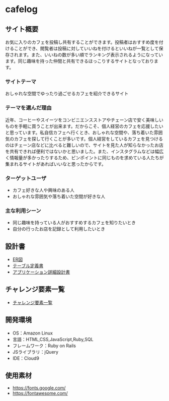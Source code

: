 # cafelog

## サイト概要
お気に入りのカフェを投稿し共有することができます。投稿者はおすすめ度を付けることができ、閲覧者は投稿に対していいねを付けるといいねが一覧として保存されます。また、いいねの数が多い順でランキング表示されるようになっています。同じ趣味を持った仲間と共有できるほっこりするサイトとなっております。

### サイトテーマ
おしゃれな空間でゆったり過ごせるカフェを紹介できるサイト

### テーマを選んだ理由
近年、コーヒーやスイーツをコンビニエンスストアやチェーン店で安く美味しいものを手軽に買うことが出来ます。だからこそ、個人経営のカフェを応援したいと思っています。私自信カフェへ行くとき、おしゃれな空間や、落ち着いた雰囲気のカフェを探して行くことが多いです。個人経営をしているカフェを見つけるのはチェーン店などに比べると難しいので、サイトを見た人が知らなかったお店を共有できれば便利ではないかと思いました。また、インスタグラムなどは幅広く情報量が多かったりするため、ピンポイントに同じものを求めている人たちが集まれるサイトがあればいいなと思ったからです。

### ターゲットユーザ
- カフェ好きな人や興味のある人<br/>
- おしゃれな雰囲気や落ち着いた空間が好きな人

### 主な利用シーン
- 同じ趣味を持っている人がおすすめするカフェを知りたいとき<br/>
- 自分の行ったお店を記録として利用したいとき

## 設計書
- [ER図](https://app.diagrams.net/#G13koPAvIC5uoJpUlGvaMF6vakweKQ4vGK)</br>
- [テーブル定義書](https://docs.google.com/spreadsheets/d/1M-9-9ttZG2pTkg1Q3G3NqgdxWiwJFUUFc9RJAiy8BMg/edit#gid=518637024)</br>
- [アプリケーション詳細設計書](https://docs.google.com/spreadsheets/d/1j0PHOMCcR_pp6_RZdT7fWxrCSHKQ9gBilIq93VvyDVs/edit#gid=2133469642)</br>

## チャレンジ要素一覧
- [チャレンジ要素一覧](https://docs.google.com/spreadsheets/d/1iLCIShQ8B0HJYOIrh5fJfpCn84Gzu50Rqfan4XW2y8k/edit#gid=1003175931)

## 開発環境
- OS：Amazon Linux
- 言語：HTML,CSS,JavaScript,Ruby,SQL
- フレームワーク：Ruby on Rails
- JSライブラリ：jQuery
- IDE：Cloud9

## 使用素材
- https://fonts.google.com/ </br>
- https://fontawesome.com/
